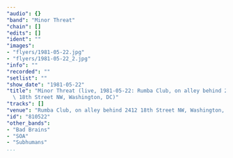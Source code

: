 ```yaml
---
"audio": {}
"band": "Minor Threat"
"chain": []
"edits": []
"ident": ""
"images":
- "flyers/1981-05-22.jpg"
- "flyers/1981-05-22_2.jpg"
"info": ""
"recorded": ""
"setlist": ""
"show_date": "1981-05-22"
"title": "Minor Threat (live, 1981-05-22: Rumba Club, on alley behind 2412\
  \ 18th Street NW, Washington, DC)"
"tracks": []
"venue": "Rumba Club, on alley behind 2412 18th Street NW, Washington, DC"
"id": "810522"
"other_bands":
- "Bad Brains"
- "SOA"
- "Subhumans"
...
```


